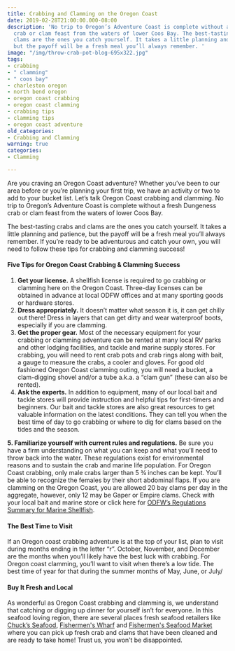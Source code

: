 ```yaml
---
title: Crabbing and Clamming on the Oregon Coast
date: 2019-02-28T21:00:00.000-08:00
description: 'No trip to Oregon’s Adventure Coast is complete without a fresh Dungeness
  crab or clam feast from the waters of lower Coos Bay. The best-tasting crabs and
  clams are the ones you catch yourself. It takes a little planning and patience,
  but the payoff will be a fresh meal you’ll always remember. '
image: "/img/throw-crab-pot-blog-695x322.jpg"
tags:
- crabbing
- " clamming"
- " coos bay"
- charleston oregon
- north bend oregon
- oregon coast crabbing
- oregon coast clamming
- crabbing tips
- clamming tips
- oregon coast adventure
old_categories:
- Crabbing and Clamming
warning: true
categories:
- Clamming

---
```

Are you craving an Oregon Coast adventure? Whether you’ve been to our area before or you’re planning your first trip, we have an activity or two to add to your bucket list. Let’s talk Oregon Coast crabbing and clamming. No trip to Oregon’s Adventure Coast is complete without a fresh Dungeness crab or clam feast from the waters of lower Coos Bay.

The best-tasting crabs and clams are the ones you catch yourself. It takes a little planning and patience, but the payoff will be a fresh meal you’ll always remember. If you’re ready to be adventurous and catch your own, you will need to follow these tips for crabbing and clamming success!

#### Five Tips for Oregon Coast Crabbing & Clamming Success

1. **Get your license.** A shellfish license is required to go crabbing or clamming here on the Oregon Coast. Three-day licenses can be obtained in advance at local ODFW offices and at many sporting goods or hardware stores.
2. **Dress appropriately.** It doesn’t matter what season it is, it can get chilly out there! Dress in layers that can get dirty and wear waterproof boots, especially if you are clamming.
3. **Get the proper gear.** Most of the necessary equipment for your crabbing or clamming adventure can be rented at many local RV parks and other lodging facilities, and tackle and marine supply stores. For crabbing, you will need to rent crab pots and crab rings along with bait, a gauge to measure the crabs, a cooler and gloves. For good old fashioned Oregon Coast clamming outing, you will need a bucket, a clam-digging shovel and/or a tube a.k.a. a “clam gun” (these can also be rented).
4. **Ask the experts.** In addition to equipment, many of our local bait and tackle stores will provide instruction and helpful tips for first-timers and beginners. Our bait and tackle stores are also great resources to get valuable information on the latest conditions. They can tell you when the best time of day to go crabbing or where to dig for clams based on the tides and the season.

**5. Familiarize yourself with current rules and regulations.** Be sure you have a firm understanding on what you can keep and what you’ll need to throw back into the water. These regulations exist for environmental reasons and to sustain the crab and marine life population. For Oregon Coast crabbing, only male crabs larger than 5 ¾ inches can be kept. You’ll be able to recognize the females by their short abdominal flaps. If you are clamming on the Oregon Coast, you are allowed 20 bay clams per day in the aggregate, however, only 12 may be Gaper or Empire clams. Check with your local bait and marine store or click here for [ODFW’s Regulations Summary for Marine Shellfish](https://www.dfw.state.or.us/mrp/shellfish/regulations.asp).

#### The Best Time to Visit

If an Oregon coast crabbing adventure is at the top of your list, plan to visit during months ending in the letter “r”. October, November, and December are the months when you’ll likely have the best luck with crabbing. For Oregon coast clamming, you’ll want to visit when there’s a low tide. The best time of year for that during the summer months of May, June, or July/

#### Buy It Fresh and Local

As wonderful as Oregon Coast crabbing and clamming is, we understand that catching or digging up dinner for yourself isn’t for everyone. In this seafood loving region, there are several places fresh seafood retailers like [Chuck’s Seafood](https://www.chucksseafood.com/), [Fishermen's Wharf](https://charlestonoregonmerchants.com/merchants_directory/fishermans-wharf-floating-seafood-market/) and [Fishermen's Seafood Market](http://fishermensseafoodmarket.com/) where you can pick up fresh crab and clams that have been cleaned and are ready to take home! Trust us, you won’t be disappointed.